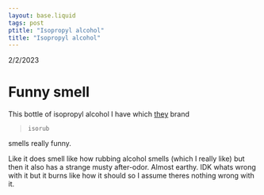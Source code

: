 ```yaml
---
layout: base.liquid
tags: post
ptitle: "Isopropyl alcohol"
title: "Isopropyl alcohol"
---
```

2/2/2023
# Funny smell
This bottle of isopropyl alcohol I have which [they](https://www.scientificbazaar.com/scientific-lab-instruments/retrend-medicare-8100.php) brand
> `isorub`

smells really funny.

Like it does smell like how rubbing alcohol smells (which I really like) but then it also has a strange musty after-odor. Almost earthy. IDK whats wrong with it but it burns like how it should so I assume theres nothing wrong with it.